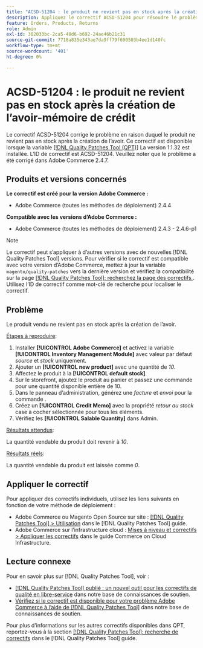 ```yaml
---
title: "ACSD-51204 : le produit ne revient pas en stock après la création de l’avoir de crédit"
description: Appliquez le correctif ACSD-51204 pour résoudre le problème Adobe Commerce en raison duquel le produit ne revient pas en stock après la création de l’avoir.
feature: Orders, Products, Returns
role: Admin
exl-id: 302033bc-2ca5-40d6-b692-24ae46b21c31
source-git-commit: 7718a835e343ae7da9ff79f690503b4ee1d140fc
workflow-type: tm+mt
source-wordcount: '401'
ht-degree: 0%

---
```


# ACSD-51204 : le produit ne revient pas en stock après la création de l’avoir-mémoire de crédit

Le correctif ACSD-51204 corrige le problème en raison duquel le produit ne revient pas en stock après la création de l’avoir. Ce correctif est disponible lorsque la variable [[!DNL Quality Patches Tool (QPT)]](/help/announcements/adobe-commerce-announcements/magento-quality-patches-released-new-tool-to-self-serve-quality-patches.md) La version 1.1.32 est installée. L’ID de correctif est ACSD-51204. Veuillez noter que le problème a été corrigé dans Adobe Commerce 2.4.7.

## Produits et versions concernés

**Le correctif est créé pour la version Adobe Commerce :**

* Adobe Commerce (toutes les méthodes de déploiement) 2.4.4

**Compatible avec les versions d’Adobe Commerce :**

* Adobe Commerce (toutes les méthodes de déploiement) 2.4.3 - 2.4.6-p1

>[!NOTE]
>
>Le correctif peut s’appliquer à d’autres versions avec de nouvelles [!DNL Quality Patches Tool] versions. Pour vérifier si le correctif est compatible avec votre version d’Adobe Commerce, mettez à jour la variable `magento/quality-patches` vers la dernière version et vérifiez la compatibilité sur la page [[!DNL Quality Patches Tool]: recherchez la page des correctifs.](<https://experienceleague.adobe.com/tools/commerce-quality-patches/index.html>). Utilisez l’ID de correctif comme mot-clé de recherche pour localiser le correctif.

## Problème

Le produit vendu ne revient pas en stock après la création de l’avoir.

<u>Étapes à reproduire</u>:

1. Installer **[!UICONTROL Adobe Commerce]** et activez la variable **[!UICONTROL Inventory Management Module]** avec valeur par défaut *source* et *stock* uniquement.
1. Ajouter un **[!UICONTROL new product]** avec une quantité de *10*.
1. Affectez le produit à la **[!UICONTROL default stock]**.
1. Sur le storefront, ajoutez le produit au panier et passez une commande pour une quantité disponible entière de 10.
1. Dans le panneau d’administration, générez une *facture* et *envoi* pour la commande .
1. Créez un **[!UICONTROL Credit Memo]** avec la propriété *retour au stock* case à cocher sélectionnée pour tous les éléments.
1. Vérifiez les **[!UICONTROL Salable Quantity]** dans Admin.

<u>Résultats attendus</u>:

La quantité vendable du produit doit revenir à *10*.

<u>Résultats réels</u>:

La quantité vendable du produit est laissée comme *0*.

## Appliquer le correctif

Pour appliquer des correctifs individuels, utilisez les liens suivants en fonction de votre méthode de déploiement :

* Adobe Commerce ou Magento Open Source sur site : [[!DNL Quality Patches Tool] > Utilisation](<https://experienceleague.adobe.com/docs/commerce-operations/tools/quality-patches-tool/usage.html>) dans le [!DNL Quality Patches Tool] guide.
* Adobe Commerce sur l’infrastructure cloud : [Mises à niveau et correctifs > Appliquer les correctifs](https://experienceleague.adobe.com/docs/commerce-cloud-service/user-guide/develop/upgrade/apply-patches.html) dans le guide Commerce on Cloud Infrastructure.

## Lecture connexe

Pour en savoir plus sur [!DNL Quality Patches Tool], voir :

* [[!DNL Quality Patches Tool] publié : un nouvel outil pour les correctifs de qualité en libre-service](/help/announcements/adobe-commerce-announcements/magento-quality-patches-released-new-tool-to-self-serve-quality-patches.md) dans notre base de connaissances de soutien.
* [Vérifiez si le correctif est disponible pour votre problème Adobe Commerce à l’aide de [!DNL Quality Patches Tool]](/help/support-tools/patches-available-in-qpt-tool/check-patch-for-magento-issue-with-magento-quality-patches.md) dans notre base de connaissances de soutien.

Pour plus d’informations sur les autres correctifs disponibles dans QPT, reportez-vous à la section [[!DNL Quality Patches Tool]: recherche de correctifs](<https://experienceleague.adobe.com/tools/commerce-quality-patches/index.html>) dans le [!DNL Quality Patches Tool] guide.
